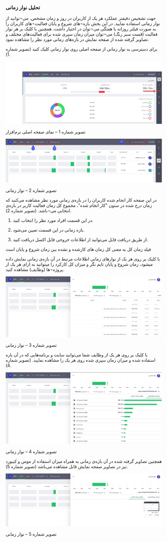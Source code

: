 ### تحلیل نوار زمانی

جهت تشخیص دقیقتر عملکرد هر یک از کاربران در روز و زمان مشخص، می¬توانید از نوار زمانی استفاده نمایید. در این بخش بازه¬های شروع و پایان فعالیت¬های کاربران را به صورت فیلتر روزانه یا هفتگی می¬توان در اختیار داشت. همچنین با کلیک بر هر نوار فعالیت (قست سبز رنگ) می¬توان میزان زمان سپری شده برای فعالیت‌های مختلف و تصاویر گرفته شده از صفحه نمایش در بازه‌های زمانی مورد نظر را مشاهده نمود.

برای دسترسی به نوار زمانی از صفحه اصلی روی نوار زمانی کلیک کنید (تصویر شماره 1).
 
![](1.png) 
 
تصویر شماره 1 – نمای صفحه اصلی نرم‌افزار

![](2.png)
 
تصویر شماره 2 – نوار زمانی

در این صفحه کار انجام شده کاربران را در بازه‌ی زمانی مورد نظر مشاهده می‌کنید که زمان درج شده در ستون "کار انجام شده"، مجموع کل زمان فعالیت کاربر در بازه‌ی انتخابی می¬باشد. (تصویر شماره 2).

1.	در این قسمت افراد مورد نظر را انتخاب کنید.

2.	بازه زمانی در این قسمت تعیین می‌شود.

3.	از طریق دریافت فایل می‌توانید از اطلاعات خروجی فایل اکسل دریافت کنید.

فیلد زمان کل به معنی کل زمان های کارشده و نشده بین زمان شروع و پایان است 

با کلیک بر روی هر یک از نوارهای زمانی اطلاعات مرتبط در آن بازه‌ی زمانی نمایش داده میشود، زمان شروع و پایان تایم نگر و میزان کل کارکرد را میتوانید به ازای هر یک از پروژه¬ها (وظایف) مشاهده کنید.

![](3.png)
 
تصویر شماره 3 – نوار زمانی

با کلیک بر روی هر یک از وظایف شما می‌توانید سایت و برنامه‌هایی که در آن بازه استفاده شده و میزان زمان سپری شده روی هر یک  را مشاهده نمایید. (تصویر شماره 4).

![](4.png)
 
تصویر شماره 4 – نوار زمانی

همچنین تصاویر گرفته شده در آن بازه‌ی زمانی به همراه میزان استفاده از موس و کیبورد نیز در تصاویر صفحه نمایش قابل مشاهده می‌باشد (تصویر شماره 5).

![](5.png)
 
تصویر شماره 5 – نوار زمانی
